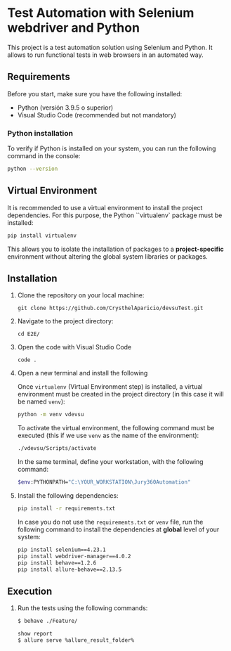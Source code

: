 # Test Automation with Selenium webdriver and Python

This project is a test automation solution using Selenium and Python. It allows to run functional tests in web browsers in an automated way.

## Requirements

Before you start, make sure you have the following installed:

- Python (versión 3.9.5 o superior)
- Visual Studio Code (recommended but not mandatory)

### Python installation
To verify if Python is installed on your system, you can run the following command in the console:

```bash
python --version
```

## Virtual Environment
It is recommended to use a virtual environment to install the project dependencies. For this purpose, the Python ``virtualenv` package must be installed:

```bash
pip install virtualenv
```

This allows you to isolate the installation of packages to a **project-specific** environment without altering the global system libraries or packages.

## Installation

1. Clone the repository on your local machine:

    `git clone https://github.com/CrysthelAparicio/devsuTest.git`

2. Navigate to the project directory:

    `cd E2E/`

3. Open the code with Visual Studio Code 
    
    `code .`

4. Open a new terminal and install the following

    Once `virtualenv` (Virtual Environment step) is installed, a virtual environment must be created in the project directory (in this case it will be named `venv`):

    ```bash
    python -m venv vdevsu
    ```

    To activate the virtual environment, the following command must be executed (this if we use `venv` as the name of the environment):

    ```bash
    ./vdevsu/Scripts/activate
    ```
     
    In the same terminal, define your workstation, with the following command:

    ```bash
    $env:PYTHONPATH="C:\YOUR_WORKSTATION\Jury360Automation"
    ```

5.  Install the following dependencies:  

    ```bash
    pip install -r requirements.txt
    ```

    In case you do not use the `requirements.txt` or `venv` file, run the following command to install the dependencies at **global** level of your system:

    ```bash
    pip install selenium==4.23.1
    pip install webdriver-manager==4.0.2
    pip install behave==1.2.6
    pip install allure-behave==2.13.5
    ```


## Execution

1. Run the tests using the following commands:

    ```bash
    $ behave ./Feature/

    show report
    $ allure serve %allure_result_folder%
    ```
    
